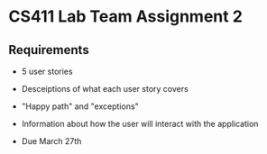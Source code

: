 # CS411 Lab Team Assignment 2

## Requirements

- 5 user stories
- Desceiptions of what each user story covers
- "Happy path" and "exceptions"

- Information about how the user will interact with the application

- Due March 27th